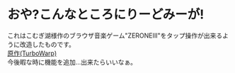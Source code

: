 # おや?こんなところにりーどみーが!
これはこむぎ湖様作のブラウザ音楽ゲーム"ZERONEIII"をタップ操作が出来るように改造したものです。  
[原作(TurboWarp)](https://turbowarp.org/388537072)  
今後暇な時に機能を追加...出来たらいいなぁ。
